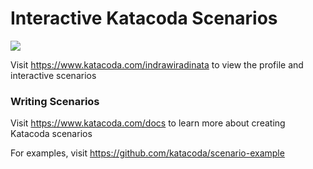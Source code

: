 # Interactive Katacoda Scenarios

[![](http://shields.katacoda.com/katacoda/indrawiradinata/count.svg)](https://www.katacoda.com/indrawiradinata "Get your profile on Katacoda.com")

Visit https://www.katacoda.com/indrawiradinata to view the profile and interactive scenarios

### Writing Scenarios
Visit https://www.katacoda.com/docs to learn more about creating Katacoda scenarios

For examples, visit https://github.com/katacoda/scenario-example
